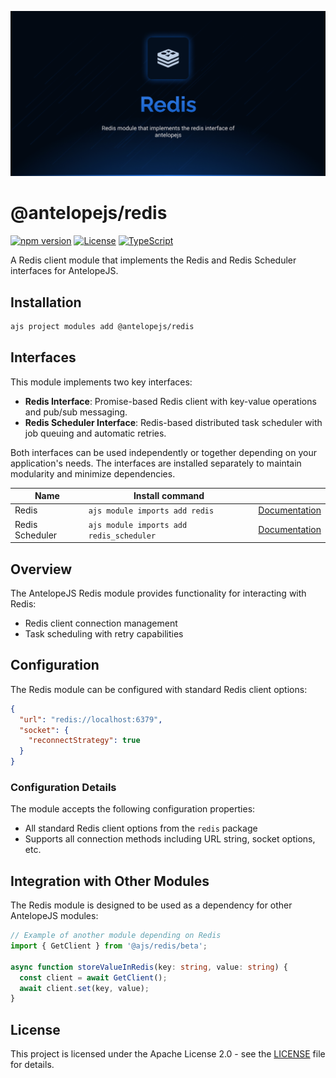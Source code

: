 ![Redis](.github/social-card.png)

# @antelopejs/redis

[![npm version](https://img.shields.io/npm/v/@antelopejs/redis.svg)](https://www.npmjs.com/package/@antelopejs/redis)
[![License](https://img.shields.io/badge/license-Apache--2.0-blue.svg)](https://opensource.org/licenses/Apache-2.0)
[![TypeScript](https://img.shields.io/badge/TypeScript-5.0-blue)](https://www.typescriptlang.org/)

A Redis client module that implements the Redis and Redis Scheduler interfaces for AntelopeJS.

## Installation

```bash
ajs project modules add @antelopejs/redis
```

## Interfaces

This module implements two key interfaces:

- **Redis Interface**: Promise-based Redis client with key-value operations and pub/sub messaging.
- **Redis Scheduler Interface**: Redis-based distributed task scheduler with job queuing and automatic retries.

Both interfaces can be used independently or together depending on your application's needs. The interfaces are installed separately to maintain modularity and minimize dependencies.

| Name            | Install command                          |                                                                          |
| --------------- | ---------------------------------------- | ------------------------------------------------------------------------ |
| Redis           | `ajs module imports add redis`           | [Documentation](https://github.com/AntelopeJS/interface-redis)           |
| Redis Scheduler | `ajs module imports add redis_scheduler` | [Documentation](https://github.com/AntelopeJS/interface-redis-scheduler) |

## Overview

The AntelopeJS Redis module provides functionality for interacting with Redis:

- Redis client connection management
- Task scheduling with retry capabilities

## Configuration

The Redis module can be configured with standard Redis client options:

```json
{
  "url": "redis://localhost:6379",
  "socket": {
    "reconnectStrategy": true
  }
}
```

### Configuration Details

The module accepts the following configuration properties:

- All standard Redis client options from the `redis` package
- Supports all connection methods including URL string, socket options, etc.

## Integration with Other Modules

The Redis module is designed to be used as a dependency for other AntelopeJS modules:

```typescript
// Example of another module depending on Redis
import { GetClient } from '@ajs/redis/beta';

async function storeValueInRedis(key: string, value: string) {
  const client = await GetClient();
  await client.set(key, value);
}
```

## License

This project is licensed under the Apache License 2.0 - see the [LICENSE](LICENSE) file for details.
